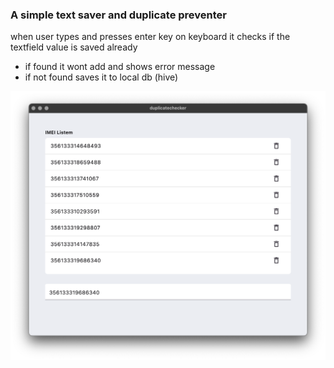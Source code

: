### A simple text saver and duplicate preventer
when user types and presses enter key on keyboard it checks if the textfield value is saved already
 - if found it wont add and shows error message
 - if not found saves it to local db (hive)

![Screenshot](sc.png)
